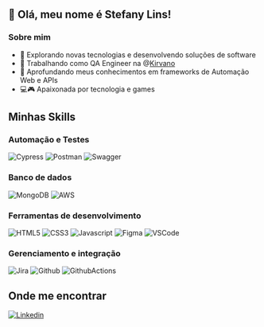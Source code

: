 ## 💜 Olá, meu nome é Stefany Lins!

### Sobre mim

- 🚀 Explorando novas tecnologias e desenvolvendo soluções de software
- 💼 Trabalhando como QA Engineer na @[Kirvano](https://www.kirvano.com/)
- 🌱 Aprofundando meus conhecimentos em frameworks de Automação Web e APIs
- 💻🎮 Apaixonada por tecnologia e games


## Minhas Skills

### Automação e Testes

![Cypress](https://img.shields.io/badge/Cypress-323330?style=for-the-badge&logo=Cypress&logoColor=green)
![Postman](https://img.shields.io/badge/Postman-323330?style=for-the-badge&logo=Postman&logoColor=orange)
![Swagger](https://img.shields.io/badge/Swagger-323330?style=for-the-badge&logo=Swagger&logoColor=green)


### Banco de dados

![MongoDB](https://img.shields.io/badge/MongoDB-4EA94B?style=for-the-badge&logo=mongodb&logoColor=white)
![AWS](https://img.shields.io/badge/Amazon_AWS-232F3E?style=for-the-badge&logo=amazon-aws&logoColor=white)


### Ferramentas de desenvolvimento

![HTML5](https://img.shields.io/badge/HTML5-E34F26?style=for-the-badge&logo=html5&logoColor=white)
![CSS3](https://img.shields.io/badge/CSS3-1572B6?style=for-the-badge&logo=css3&logoColor=white)
![Javascript](https://img.shields.io/badge/JavaScript-F7DF1E?style=for-the-badge&logo=javascript&logoColor=black)
![Figma](https://img.shields.io/badge/Figma-F24E1E?style=for-the-badge&logo=figma&logoColor=white)
![VSCode](https://img.shields.io/badge/VSCode-0078D4?style=for-the-badge&logo=visual%20studio%20code&logoColor=white)


### Gerenciamento e integração

![Jira](https://img.shields.io/badge/Jira-0052CC?style=for-the-badge&logo=Jira&logoColor=white)
![Github](https://img.shields.io/badge/GitHub-100000?style=for-the-badge&logo=github&logoColor=white)
![GithubActions](https://img.shields.io/badge/Github-Actions-0052CC?style=for-the-badge&logo=GithubActions&logoColor=white)


## Onde me encontrar
[![Linkedin](https://img.shields.io/badge/LinkedIn-0077B5?style=for-the-badge&logo=linkedin&logoColor=white)](https://www.linkedin.com/in/stefanylins/)

